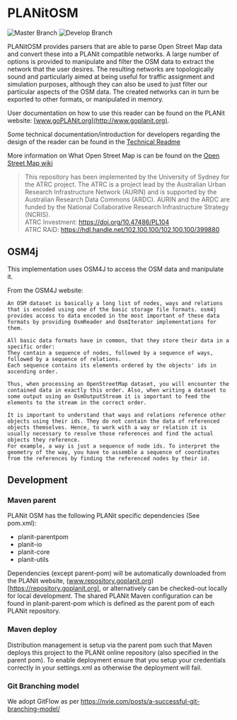 # PLANitOSM

![Master Branch](https://github.com/TrafficPLANit/PLANit/actions/workflows/maven_master.yml/badge.svg?branch=master)
![Develop Branch](https://github.com/TrafficPLANit/PLANit/actions/workflows/maven_develop.yml/badge.svg?branch=develop)

PLANitOSM provides parsers that are able to parse Open Street Map data and convert these into a PLANit compatible networks. A large number of options is provided to manipulate and filter the OSM data to extract the network that the user desires. The resulting networks are topologically sound and particularly aimed at being useful for traffic assignment and simulation purposes, although they can also be used to just filter our particular aspects of the OSM data. The created networks can in turn be exported to other formats, or manipulated in memory. 

User documentation on how to use this reader can be found on the PLANit website: [www.goPLANit.org](http://www.goplanit.org).

Some technical documentation/introduction for developers regarding the design of the reader can be found in the [Technical Readme](./technical_readme.md)

More information on What Open Street Map is can be found on the [Open Street Map wiki](https://wiki.openstreetmap.org/wiki/Main_Page)

> This repository has been implemented by the University of Sydney for the ATRC project. The ATRC is a project lead by the Australian Urban Research Infrastructure Network (AURIN) and is supported by the Australian Research Data Commons (ARDC). AURIN and the ARDC are funded by the National Collaborative Research Infrastructure Strategy (NCRIS).  
ATRC Investment: https://doi.org/10.47486/PL104  
ATRC RAiD: https://hdl.handle.net/102.100.100/102.100.100/399880 

## OSM4j

This implementation uses OSM4J to access the OSM data and manipulate it.

From the OSM4J website:

```
An OSM dataset is basically a long list of nodes, ways and relations that is encoded using one of the basic storage file formats. osm4j provides access to data encoded in the most important of these data formats by providing OsmReader and OsmIterator implementations for them.

All basic data formats have in common, that they store their data in a specific order:
They contain a sequence of nodes, followed by a sequence of ways, followed by a sequence of relations.
Each sequence contains its elements ordered by the objects' ids in ascending order.

Thus, when processing an OpenStreetMap dataset, you will encounter the contained data in exactly this order. Also, when writing a dataset to some output using an OsmOutputStream it is important to feed the elements to the stream in the correct order.

It is important to understand that ways and relations reference other objects using their ids. They do not contain the data of referenced objects themselves. Hence, to work with a way or relation it is usually necessary to resolve those references and find the actual objects they reference.
For example, a way is just a sequence of node ids. To interpret the geometry of the way, you have to assemble a sequence of coordinates from the references by finding the referenced nodes by their id.
```

## Development

### Maven parent

PLANit OSM has the following PLANit specific dependencies (See pom.xml):

* planit-parentpom
* planit-io
* planit-core
* planit-utils

Dependencies (except parent-pom) will be automatically downloaded from the PLANit website, (www.repository.goplanit.org)[https://repository.goplanit.org], or alternatively can be checked-out locally for local development. The shared PLANit Maven configuration can be found in planit-parent-pom which is defined as the parent pom of each PLANit repository.

### Maven deploy

Distribution management is setup via the parent pom such that Maven deploys this project to the PLANit online repository (also specified in the parent pom). To enable deployment ensure that you setup your credentials correctly in your settings.xml as otherwise the deployment will fail.

### Git Branching model

We adopt GitFlow as per https://nvie.com/posts/a-successful-git-branching-model/

